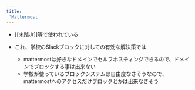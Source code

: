 ```yaml
---
title:
 'Mattermost'
---
```


- [[未踏Jr]]等で使われている

- これ、学校のSlackブロックに対しての有効な解決策では
    - mattermostは好きなドメインでセルフホスティングできるので、ドメインでブロックする事は出来ない
    - 学校が使っているブロックシステムは自由度なさそうなので、mattermostへのアクセスだけブロックとかは出来なさそう

